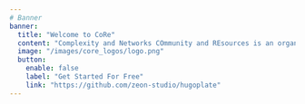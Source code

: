 ```yaml
---
# Banner
banner:
  title: "Welcome to CoRe"
  content: "Complexity and Networks COmmunity and REsources is an organization for ..."
  image: "/images/core_logos/logo.png"
  button:
    enable: false
    label: "Get Started For Free"
    link: "https://github.com/zeon-studio/hugoplate"
---
```

